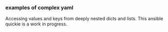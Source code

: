 ### examples of complex yaml

Accessing values and keys from deeply nested dicts and lists.  This ansible quickie is a work in progress.
